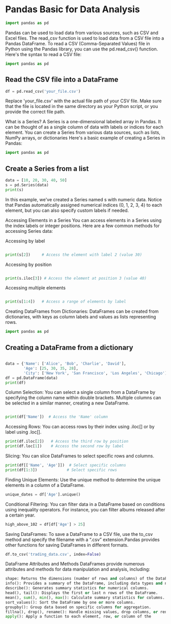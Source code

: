 
# Pandas Basic for Data Analysis

``` Python
import pandas as pd
```

Pandas can be used to load data from various sources, such as CSV and Excel files.
The read_csv function is used to load data from a CSV file into a Pandas DataFrame.
To read a CSV (Comma-Separated Values) file in Python using the Pandas library, you can use the pd.read_csv() function. Here's the syntax to read a CSV file:

``` Python
import pandas as pd
```
## Read the CSV file into a DataFrame
``` Python
df = pd.read_csv('your_file.csv')
```
Replace 'your_file.csv' with the actual file path of your CSV file. Make sure that the file is located in the same directory as your Python script, or you provide the correct file path.

What is a Series?
A Series is a one-dimensional labeled array in Pandas. It can be thought of as a single column of data with labels or indices for each element. You can create a Series from various data sources, such as lists, NumPy arrays, or dictionaries
Here's a basic example of creating a Series in Pandas:

``` Python
import pandas as pd
```
## Create a Series from a list
``` Python
data = [10, 20, 30, 40, 50]
s = pd.Series(data)
print(s)
```
In this example, we've created a Series named s with numeric data. Notice that Pandas automatically assigned numerical indices (0, 1, 2, 3, 4) to each element, but you can also specify custom labels if needed.

Accessing Elements in a Series
You can access elements in a Series using the index labels or integer positions. Here are a few common methods for accessing Series data:

Accessing by label
``` Python

print(s[2])     # Access the element with label 2 (value 30)
```
Accessing by position
``` Python

print(s.iloc[3]) # Access the element at position 3 (value 40)
```
Accessing multiple elements
``` Python

print(s[1:4])   # Access a range of elements by label
```
Creating DataFrames from Dictionaries:
DataFrames can be created from dictionaries, with keys as column labels and values as lists representing rows.

``` Python
import pandas as pd
```
## Creating a DataFrame from a dictionary
``` Python

data = {'Name': ['Alice', 'Bob', 'Charlie', 'David'],
        'Age': [25, 30, 35, 28],
        'City': ['New York', 'San Francisco', 'Los Angeles', 'Chicago']}
df = pd.DataFrame(data)
print(df)
```
Column Selection:
You can select a single column from a DataFrame by specifying the column name within double brackets.
Multiple columns can be selected in a similar manner, creating a new DataFrame.

``` Python

print(df['Name'])  # Access the 'Name' column
```
Accessing Rows:
You can access rows by their index using .iloc[] or by label using .loc[].

``` Python
print(df.iloc[2])   # Access the third row by position
print(df.loc[1])    # Access the second row by label
```
Slicing:
You can slice DataFrames to select specific rows and columns.

``` Python
print(df[['Name', 'Age']])  # Select specific columns
print(df[1:3])             # Select specific rows
```
Finding Unique Elements:
Use the unique method to determine the unique elements in a column of a DataFrame.

``` Python
unique_dates = df['Age'].unique()
```
Conditional Filtering:
You can filter data in a DataFrame based on conditions using inequality operators.
For instance, you can filter albums released after a certain year.

``` Python
high_above_102 = df[df['Age'] > 25]
```
Saving DataFrames:
To save a DataFrame to a CSV file, use the to_csv method and specify the filename with a “.csv” extension.Pandas provides other functions for saving DataFrames in different formats.

``` Python
df.to_csv('trading_data.csv', index=False)
```
DataFrame Attributes and Methods
DataFrames provide numerous attributes and methods for data manipulation and analysis, including:
``` Python
shape: Returns the dimensions (number of rows and columns) of the DataFrame.
info(): Provides a summary of the DataFrame, including data types and non-null counts.
describe(): Generates summary statistics for numerical columns.
head(), tail(): Displays the first or last n rows of the DataFrame.
mean(), sum(), min(), max(): Calculate summary statistics for columns.
sort_values(): Sort the DataFrame by one or more columns.
groupby(): Group data based on specific columns for aggregation.
fillna(), drop(), rename(): Handle missing values, drop columns, or rename columns.
apply(): Apply a function to each element, row, or column of the 
```